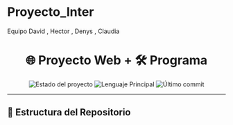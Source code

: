 # Proyecto_Inter
Equipo David , Hector , Denys , Claudia

<h1 align="center">🌐 Proyecto Web + 🛠️ Programa</h1>

<p align="center">
  <img src="https://img.shields.io/badge/Estado-En%20Desarrollo-blue" alt="Estado del proyecto">
  <img src="https://img.shields.io/github/languages/top/tu_usuario/tu_repositorio?style=flat-square" alt="Lenguaje Principal">
  <img src="https://img.shields.io/github/last-commit/tu_usuario/tu_repositorio?style=flat-square" alt="Último commit">
</p>

---

## 📁 Estructura del Repositorio
